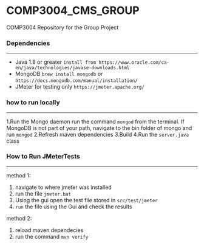 # COMP3004_CMS_GROUP
COMP3004 Repository for the Group Project

### Dependencies

-----------------------
- Java 1.8 or greater `install from https://www.oracle.com/ca-en/java/technologies/javase-downloads.html`
- MongoDB `brew install mongodb` or `https://docs.mongodb.com/manual/installation/`
- JMeter for testing only `https://jmeter.apache.org/`
### how to run locally 

--------------------
1.Run the Mongo daemon run the command `mongod` from the terminal. If MongoDB is not part of your path, navigate to the bin folder of mongo and run `mongod`
2.Refresh maven dependencies
3.Build 
4.Run the `server.java` class

### How to Run JMeterTests

---------------------

method 1: 
1. navigate to where jmeter was installed
2. run the file `jmeter.bat`
3. Using the gui open the test file stored in `src/test/jmeter`
4. `run` the file using the Gui and check the results 

method 2: 
1. reload maven dependecies
2. run the command `mvn verify`
